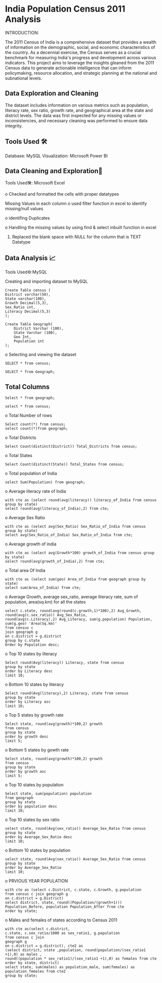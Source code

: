 
# India Population Census 2011 Analysis

INTRODUCTION:

The 2011 Census of India is a comprehensive dataset that provides a wealth of information on the demographic, social, and economic characteristics of the country. As a decennial exercise, the Census serves as a crucial benchmark for measuring India's progress and development across various indicators. This project aims to leverage the insights gleaned from the 2011 Census data to generate actionable intelligence that can inform policymaking, resource allocation, and strategic planning at the national and subnational levels.

## Data Exploration and Cleaning

The dataset includes information on various metrics such as population, literacy rate, sex ratio, growth rate, and geographical area at the state and district levels. The data was first inspected for any missing values or inconsistencies, and necessary cleaning was performed to ensure data integrity.
## Tools Used 🛠️

Database: MySQL
Visualization: Microsoft Power BI
## Data Cleaning and Exploration🧹

Tools Used🛠️: Microsoft Excel

o Checked and formatted the cells with proper datatypes

Missing Values in each column
o used filter function in excel to identify missing/null values

o identifing Duplicates

o Handling the missing values by using find & select inbuilt function in excel
1. Replaced the blank space with NULL for the column that is TEXT Datatype

## Data Analysis 📈

Tools Used⚙️:MySQL

Creating and importing dataset to MySQL


```Mysql
Create Table census (
District varchar(50),
State varchar(100),
Growth Decimal(5,3),
Sex_Ratio int,
Literacy Decimal(5,3)
);
```

```Mysql
Create Table Geograph(
	District Varchar (100),
	State Varchar (100),
	Geo Int,
	Population int
);
```

o Selecting and viewing the dataset

```Mysql
SELECT * from census;

SELECT * from Geograph;
```

 ## Total Columns
 
```mysql
Select * from geograph;

select * from census;
```

o Total Number of rows

```mysql
Select count(*) from census;
select count(*)from geograph;
```

o Total Districts

```mysql
Select Count(distinct(District)) Total_Districts from census;
```

o Total States

```mysql
Select Count(distinct(State)) Total_States from census;
```

o Total population of India

```mysql
select Sum(Population) from geograph;
```

o Average literacy rate of India

```mysql
with cte as (select round(avg(literacy)) literacy_of_India from census group by state)
select round(avg(literacy_of_India),2) from cte;
```

o Average Sex Ratio

```mysq
with cte as (select avg(Sex_Ratio) Sex_Ratio_of_India from census group by state)
select avg(Sex_Ratio_of_India) Sex_Ratio_of_India from cte;
```

o Average growth of india

```mysql
with cte as (select avg(Growth*100) growth_of_India from census group by state)
select round(avg(growth_of_India),2) from cte;
```

o Total area Of India

```mysql
with cte as (select sum(geo) Area_of_India from geograph group by state)
select sum(Area_of_India) from cte;
```

o Average Growth, average sex_ratio, average literacy rate, sum of population, area(sq.km) for all the states

```mysql
select c.state, round(avg(round(c.growth,1)*100),2) Avg_Growth, round(avg(c.sex_ratio)) Avg_Sex_Ratio, 
round(avg(c.Literacy),2) Avg_Literacy, sum(g.population) Population, sum(g.geo) 'Area(Sq.km)'
from census c 
join geograph g
on c.district = g.district
group by c.state
Order by Population desc;
```

o Top 10 states by literacy

```mysql
Select round(Avg(literacy)) Literacy, state from census
group by state
order by Literacy desc
limit 10; 
```

o Bottom 10 states by literacy

```mysql
Select round(Avg(literacy),2) Literacy, state from census
group by state
order by Literacy asc
limit 10; 
```

o  Top 5 states by growth rate

```mysql
Select state, round(avg(growth)*100,2) growth
from census 
group by state
order by growth desc
limit 5;
```

o Bottom 5 states by gowth rate

```mysql
Select state, round(avg(growth)*100,2) growth
from census 
group by state
order by growth asc
limit 5;
```

o Top 10 states by population

```mysql
Select state, sum(population) population
from geograph 
group by state
order by population desc
limit 10;
```

o Top 10 states by sex ratio

```mysql
select state, round(Avg(sex_ratio)) Average_Sex_Ratio from census
group by state
order by Average_Sex_Ratio desc
limit 10;
```

o Bottom 10 states by population

```mysql
select state, round(Avg(sex_ratio)) Average_Sex_Ratio from census
group by state
order by Average_Sex_Ratio
limit 10;
```

o PRVIOUS YEAR POPULATION

```mysql
with cte as (select c.District, c.state, c.Growth, g.population 
from census c join geograph g 
on c.district = g.District)
select district, state, round((Population/(growth+1))) Population_Before, population Population_After from cte
order by state;
```

o Males and females of states according to Census 2011

```mysq
with cte as(select c.district,
c.state, c.sex_ratio/1000 as sex_ratio1, g.population 
from census c join 
geograph g 
on c.district = g.district), cte2 as
(select district, state ,population, round(population/(sex_ratio1 +1),0) as males , 
round((population * sex_ratio1)/(sex_ratio1 +1),0) as females from cte order by state, district)
select state, sum(males) as population_male, sum(females) as population_females from cte2 
group by state;
```
